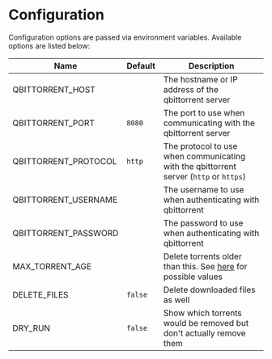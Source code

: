 # Configuration

Configuration options are passed via environment variables. Available options are listed below:

| Name | Default | Description |
|---|---|---|
| QBITTORRENT_HOST |   | The hostname or IP address of the qbittorrent server  |
| QBITTORRENT_PORT | `8080` | The port to use when communicating with the qbittorrent server |
| QBITTORRENT_PROTOCOL | `http` | The protocol to use when communicating with the qbittorrent server (`http` or `https`) |
| QBITTORRENT_USERNAME | | The username to use when authenticating with qbittorrent |
| QBITTORRENT_PASSWORD | | The password to use when authenticating with qbittorrent |
| MAX_TORRENT_AGE | | Delete torrents older than this. See [here](https://www.npmjs.com/package/parse-duration) for possible values |
| DELETE_FILES | `false` | Delete downloaded files as well |
| DRY_RUN | `false` | Show which torrents would be removed but don't actually remove them |
